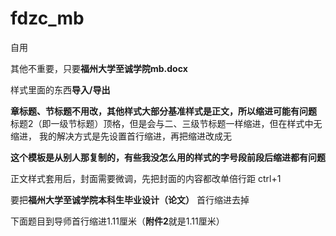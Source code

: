 # fdzc_mb

自用

其他不重要，只要**福州大学至诚学院mb.docx** 

样式里面的东西**导入/导出**

**章标题、节标题不用改，其他样式大部分基准样式是正文，所以缩进可能有问题**
标题2（即一级节标题）顶格，但是会与二、三级节标题一样缩进，但在样式中无缩进，
我的解决方式是先设置首行缩进，再把缩进改成无

**这个模板是从别人那复制的，有些我没怎么用的样式的字号段前段后缩进都有问题**

正文样式套用后，封面需要微调，先把封面的内容都改单倍行距 ctrl+1

要把**福州大学至诚学院本科生毕业设计（论文）** 首行缩进去掉

下面题目到导师首行缩进1.11厘米（**附件2**就是1.11厘米）



